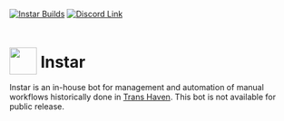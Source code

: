 [![Instar Builds](https://github.com/YourGirlInSpace/Instar/actions/workflows/dotnet-linux.yml/badge.svg)](https://github.com/YourGirlInSpace/Instar/actions/workflows/dotnet-linux.yml) [![Discord Link](https://img.shields.io/discord/789965848215420949?label=Trans+Haven&color=0099FF&logo=Discord)](https://discord.gg/transhaven)

# [<img src="https://spacegirl.s3.us-east-1.amazonaws.com/instar.png" width="48" height="48" style="position: relative; top: 12px;"/>](https://github.com/YourGirlInSpace/Instar/) Instar

Instar is an in-house bot for management and automation of manual workflows historically done in [Trans Haven](https://discord.gg/transhaven).  This bot is not available for public release.
